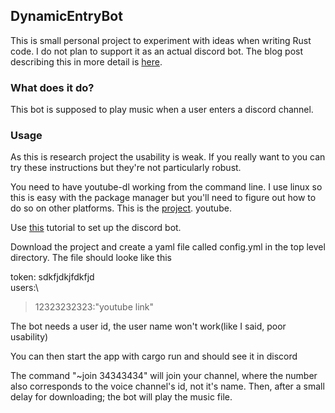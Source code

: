 
## DynamicEntryBot

This is small personal project to experiment with ideas when writing Rust code.
I do not plan to support it as an actual discord bot. The blog post 
describing this in more detail is [here](https://mitigatingfailure.com/Design%20Patterns%20in%20Rust.html).

### What does it do?

This bot is supposed to play music when a user enters a discord channel.

### Usage  
As this is research project the usability is weak. If you really want to
you can try these instructions but they're not particularly robust.

You need to have youtube-dl working from the command line. I use linux so
this is easy with the package manager but you'll need to figure out how to 
do so on other platforms. This is the [project](https://github.com/ytdl-org/youtube-dl).
youtube.

Use [this](https://discordpy.readthedocs.io/en/latest/discord.html) tutorial to set up the discord bot.

Download the project and create a yaml file called config.yml in the top level directory. The file should looke like this

token: sdkfjdkjfdkfjd\
users:\
>  12323232323:"youtube link"
  
The bot needs a user id, the user name won't work(like I said, poor usability)

You can then start the app with cargo run and should see it in discord

The command "~join 34343434" will join your channel, where the number also corresponds to 
the voice channel's id, not it's name. Then, after a small delay for downloading; the bot 
will play the music file.

